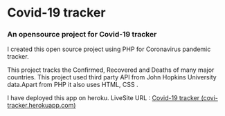 # Covid-19 tracker

### An opensource project for Covid-19 tracker



I created this open source project using PHP for Coronavirus pandemic tracker.  

This project tracks the Confirmed, Recovered and Deaths of many major countries.
This project used third party API from John Hopkins University data.Apart from PHP it also uses HTML, CSS .



I have deployed this app on heroku.
LiveSite URL : [Covid-19 tracker (covi-tracker.herokuapp.com)](https://covi-tracker.herokuapp.com/)









